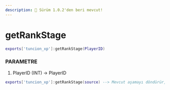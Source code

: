 ```yaml
---
description: 🔧 Sürüm 1.0.2'den beri mevcut!
---
```


# getRankStage

```lua title="Export Syntax"
exports['tuncion_xp']:getRankStage(PlayerID)
```

### PARAMETRE

1. PlayerID <span className="color-blue">(INT)</span> <span className="color-orange">-> PlayerID</span>

```lua
exports['tuncion_xp']:getRankStage(source) --> Mevcut aşamayı döndürür, örneğin Yeni Başlayan
```